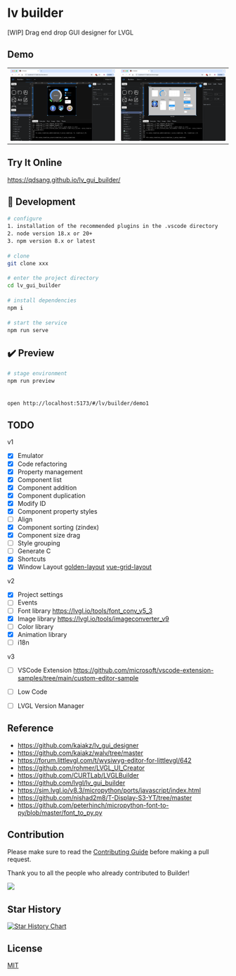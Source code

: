 # lv builder
[WIP] Drag end drop GUI designer for LVGL

## Demo
<!-- 
![Image](./docs/preview.png "LV GUI Builder Preview") -->

<table>
<tr>
    <td><a href="https://qdsang.github.io/lv_gui_builder/#/lv/builder/widget"><img src="./docs/preview.png" title="LV GUI Builder Preview" /></a></td>
    <td><a href="https://qdsang.github.io/lv_gui_builder/#/lv/builder/widget"><img src="./docs/preview2.png" title="LV GUI Builder Preview" /></a></td>
</tr>
</table>

## Try It Online

  https://qdsang.github.io/lv_gui_builder/



## 🚀 Development

```bash
# configure
1. installation of the recommended plugins in the .vscode directory
2. node version 18.x or 20+
3. npm version 8.x or latest

# clone
git clone xxx

# enter the project directory
cd lv_gui_builder

# install dependencies
npm i

# start the service
npm run serve
```

## ✔️ Preview

```bash
# stage environment
npm run preview


open http://localhost:5173/#/lv/builder/demo1
```



## TODO
v1  
- [x] Emulator
- [x] Code refactoring
- [x] Property management
- [x] Component list
- [x] Component addition
- [x] Component duplication
- [x] Modify ID
- [x] Component property styles
- [ ] Align
- [X] Component sorting (zindex)
- [X] Component size drag
- [ ] Style grouping
- [ ] Generate C
- [X] Shortcuts
- [X] Window Layout [golden-layout](https://golden-layout.com/) [vue-grid-layout](https://jbaysolutions.github.io/vue-grid-layout/guide/04-allow-ignore.html)

v2  
- [X] Project settings
- [ ] Events
- [ ] Font library https://lvgl.io/tools/font_conv_v5_3
- [X] Image library https://lvgl.io/tools/imageconverter_v9
- [ ] Color library
- [x] Animation library
- [ ] i18n

v3  
- [ ] VSCode Extension https://github.com/microsoft/vscode-extension-samples/tree/main/custom-editor-sample
- [ ] Low Code
- [ ] LVGL Version Manager


## Reference
- https://github.com/kaiakz/lv_gui_designer
- https://github.com/kaiakz/walv/tree/master
- https://forum.littlevgl.com/t/wysiwyg-editor-for-littlevgl/642
- https://github.com/rohmer/LVGL_UI_Creator
- https://github.com/CURTLab/LVGLBuilder
- https://github.com/lvgl/lv_gui_builder
- https://sim.lvgl.io/v8.3/micropython/ports/javascript/index.html
- https://github.com/nishad2m8/T-Display-S3-YT/tree/master
- https://github.com/peterhinch/micropython-font-to-py/blob/master/font_to_py.py


## Contribution

Please make sure to read the [Contributing Guide](https://github.com/vuejs/core/blob/main/.github/contributing.md) before making a pull request.

Thank you to all the people who already contributed to Builder!

<a href="https://github.com/qdsang/lv_gui_builder/graphs/contributors"><img src="https://contrib.rocks/image?repo=qdsang/lv_gui_builder" /></a>

## Star History

[![Star History Chart](https://api.star-history.com/svg?repos=qdsang/lv_gui_builder&type=Date)](https://star-history.com/#qdsang/lv_gui_builder&Date)


## License

[MIT](https://opensource.org/licenses/MIT)
